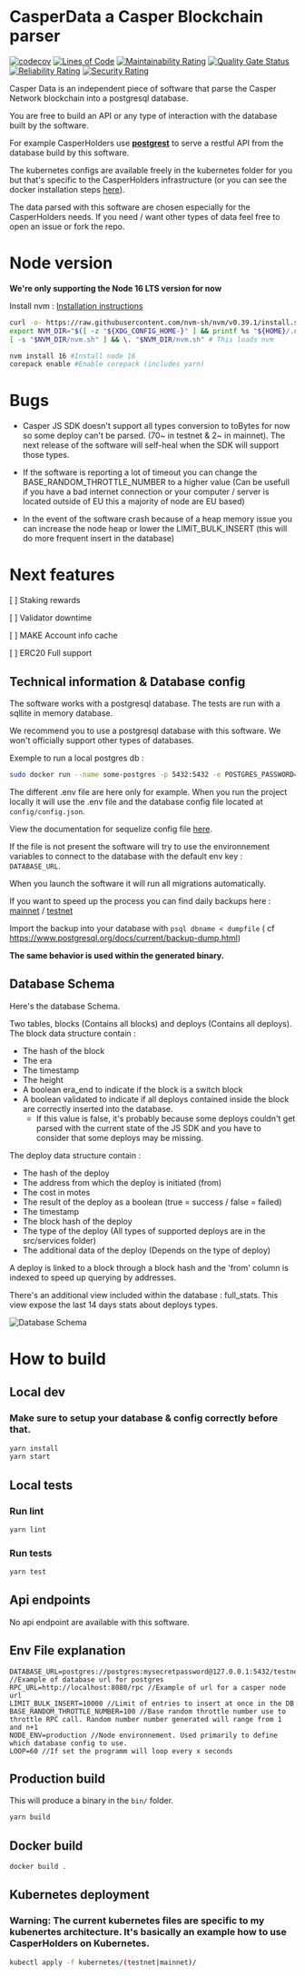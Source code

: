 # CasperData a Casper Blockchain parser

[![codecov](https://codecov.io/gh/casperholders/casperdata/branch/main/graph/badge.svg?token=J111YFA2Q3)](https://codecov.io/gh/casperholders/casperdata)
[![Lines of Code](https://sonarcloud.io/api/project_badges/measure?project=casperholders_casperdata&metric=ncloc)](https://sonarcloud.io/summary/new_code?id=casperholders_casperdata)
[![Maintainability Rating](https://sonarcloud.io/api/project_badges/measure?project=casperholders_casperdata&metric=sqale_rating)](https://sonarcloud.io/summary/new_code?id=casperholders_casperdata)
[![Quality Gate Status](https://sonarcloud.io/api/project_badges/measure?project=casperholders_casperdata&metric=alert_status)](https://sonarcloud.io/summary/new_code?id=casperholders_casperdata)
[![Reliability Rating](https://sonarcloud.io/api/project_badges/measure?project=casperholders_casperdata&metric=reliability_rating)](https://sonarcloud.io/summary/new_code?id=casperholders_casperdata)
[![Security Rating](https://sonarcloud.io/api/project_badges/measure?project=casperholders_casperdata&metric=security_rating)](https://sonarcloud.io/summary/new_code?id=casperholders_casperdata)

Casper Data is an independent piece of software that parse the Casper Network blockchain into a postgresql database.

You are free to build an API or any type of interaction with the database built by the software.

For example CasperHolders use [**postgrest**](https://postgrest.org/en/stable/) to serve a restful API from the database
build by this software.

The kubernetes configs are available freely in the kubernetes folder for you but that's specific to the CasperHolders
infrastructure (or you can see the docker installation
steps [here](https://postgrest.org/en/stable/install.html#docker)).

The data parsed with this software are chosen especially for the CasperHolders needs. If you need / want other types of
data feel free to open an issue or fork the repo.

# Node version

**We're only supporting the Node 16 LTS version for now**

Install nvm : [Installation instructions](https://github.com/nvm-sh/nvm)

```sh
curl -o- https://raw.githubusercontent.com/nvm-sh/nvm/v0.39.1/install.sh | bash
export NVM_DIR="$([ -z "${XDG_CONFIG_HOME-}" ] && printf %s "${HOME}/.nvm" || printf %s "${XDG_CONFIG_HOME}/nvm")"
[ -s "$NVM_DIR/nvm.sh" ] && \. "$NVM_DIR/nvm.sh" # This loads nvm

nvm install 16 #Install node 16
corepack enable #Enable corepack (includes yarn)
```

# Bugs

- Casper JS SDK doesn't support all types conversion to toBytes for now so some deploy can't be parsed.
  (70~ in testnet & 2~ in mainnet). The next release of the software will self-heal when the SDK will support those
  types.

- If the software is reporting a lot of timeout you can change the BASE_RANDOM_THROTTLE_NUMBER to a higher value (Can be
  usefull if you have a bad internet connection or your computer / server is located outside of EU this a majority of
  node are EU based)
- In the event of the software crash because of a heap memory issue you can increase the node heap or lower the
  LIMIT_BULK_INSERT (this will do more frequent insert in the database)

# Next features

[ ] Staking rewards

[ ] Validator downtime

[ ] MAKE Account info cache

[ ] ERC20 Full support

## Technical information & Database config

The software works with a postgresql database. The tests are run with a sqllite in memory database.

We recommend you to use a postgresql database with this software. We won't officially support other types of databases.

Exemple to run a local postgres db :

```bash
sudo docker run --name some-postgres -p 5432:5432 -e POSTGRES_PASSWORD=mysecretpassword -e POSTGRES_DB=testnet -d postgres
```

The different .env file are here only for example. When you run the project locally it will use the .env file and the
database config file located at `config/config.json`.

View the documentation for sequelize config
file [here](https://sequelize.org/master/manual/migrations.html#configuration).

If the file is not present the software will try to use the environnement variables to connect to the database with the
default env key : `DATABASE_URL`.

When you launch the software it will run all migrations automatically.

If you want to speed up the process you can find daily backups here : [mainnet](https://backup.casperholders.io/)
/ [testnet](https://backup.testnet.casperholders.io/)

Import the backup into your database with `psql dbname < dumpfile` (
cf https://www.postgresql.org/docs/current/backup-dump.html)

**The same behavior is used within the generated binary.**

## Database Schema

Here's the database Schema.

Two tables, blocks (Contains all blocks) and deploys (Contains all deploys).  
The block data structure contain :

- The hash of the block
- The era
- The timestamp
- The height
- A boolean era_end to indicate if the block is a switch block
- A boolean validated to indicate if all deploys contained inside the block are correctly inserted into the database.
    - If this value is false, it's probably because some deploys couldn't get parsed with the current state of the JS
      SDK and you have to consider that some deploys may be missing.

The deploy data structure contain :

- The hash of the deploy
- The address from which the deploy is initiated (from)
- The cost in motes
- The result of the deploy as a boolean (true = success / false = failed)
- The timestamp
- The block hash of the deploy
- The type of the deploy (All types of supported deploys are in the src/services folder)
- The additional data of the deploy (Depends on the type of deploy)

A deploy is linked to a block through a block hash and the 'from' column is indexed to speed up querying by addresses.

There's an additional view included within the database : full_stats. This view expose the last 14 days stats about
deploys types.

![Database Schema](diagram.png "Database Schema")

# How to build

## Local dev

### Make sure to setup your database & config correctly before that.

```bash
yarn install
yarn start
```

## Local tests

### Run lint

```bash
yarn lint
```

### Run tests

```bash
yarn test
```

## Api endpoints

No api endpoint are available with this software.

## Env File explanation

```
DATABASE_URL=postgres://postgres:mysecretpassword@127.0.0.1:5432/testnet //Example of database url for postgres
RPC_URL=http://localhost:8080/rpc //Example of url for a casper node url
LIMIT_BULK_INSERT=10000 //Limit of entries to insert at once in the DB
BASE_RANDOM_THROTTLE_NUMBER=100 //Base random throttle number use to throttle RPC call. Random number number generated will range from 1 and n+1
NODE_ENV=production //Node environnement. Used primarily to define which database config to use.
LOOP=60 //If set the programm will loop every x seconds
```

## Production build

This will produce a binary in the `bin/` folder.

```bash
yarn build
```

## Docker build

```bash
docker build . 
```

## Kubernetes deployment

### Warning: The current kubernetes files are specific to my kubenertes architecture. It's basically an example how to use CasperHolders on Kubernetes.

```bash
kubectl apply -f kubernetes/(testnet|mainnet)/
```
